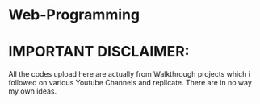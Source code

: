 # Web-Programming

# IMPORTANT DISCLAIMER:  
All the codes upload here are actually from Walkthrough projects which i followed on various Youtube Channels and replicate. There are in no way my own ideas. 
